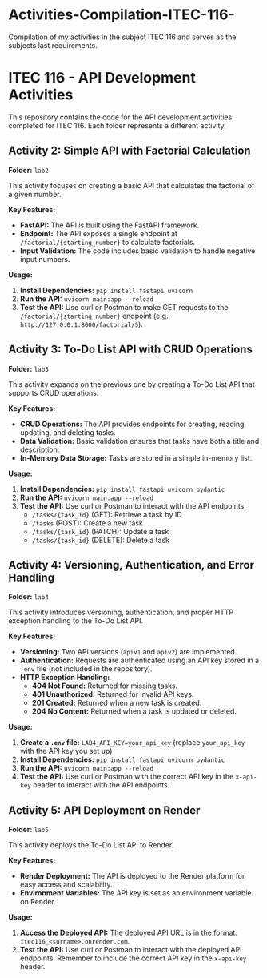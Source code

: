 # Activities-Compilation-ITEC-116-
Compilation of my activities in the subject ITEC 116 and serves as the subjects last requirements. 


# ITEC 116 - API Development Activities

This repository contains the code for the API development activities completed for ITEC 116. Each folder represents a different activity.

## Activity 2: Simple API with Factorial Calculation

**Folder:** `lab2`

This activity focuses on creating a basic API that calculates the factorial of a given number.

**Key Features:**

*   **FastAPI:** The API is built using the FastAPI framework.
*   **Endpoint:** The API exposes a single endpoint at `/factorial/{starting_number}` to calculate factorials.
*   **Input Validation:** The code includes basic validation to handle negative input numbers.

**Usage:**

1.  **Install Dependencies:** `pip install fastapi uvicorn`
2.  **Run the API:** `uvicorn main:app --reload`
3.  **Test the API:** Use curl or Postman to make GET requests to the `/factorial/{starting_number}` endpoint (e.g., `http://127.0.0.1:8000/factorial/5`).

## Activity 3: To-Do List API with CRUD Operations

**Folder:** `lab3`

This activity expands on the previous one by creating a To-Do List API that supports CRUD operations.

**Key Features:**

*   **CRUD Operations:** The API provides endpoints for creating, reading, updating, and deleting tasks.
*   **Data Validation:** Basic validation ensures that tasks have both a title and description.
*   **In-Memory Data Storage:** Tasks are stored in a simple in-memory list.

**Usage:**

1.  **Install Dependencies:** `pip install fastapi uvicorn pydantic`
2.  **Run the API:** `uvicorn main:app --reload`
3.  **Test the API:** Use curl or Postman to interact with the API endpoints:
    *   `/tasks/{task_id}` (GET): Retrieve a task by ID
    *   `/tasks` (POST): Create a new task
    *   `/tasks/{task_id}` (PATCH): Update a task
    *   `/tasks/{task_id}` (DELETE): Delete a task

## Activity 4: Versioning, Authentication, and Error Handling

**Folder:** `lab4`

This activity introduces versioning, authentication, and proper HTTP exception handling to the To-Do List API.

**Key Features:**

*   **Versioning:** Two API versions (`apiv1` and `apiv2`) are implemented.
*   **Authentication:** Requests are authenticated using an API key stored in a `.env` file (not included in the repository).
*   **HTTP Exception Handling:**
    *   **404 Not Found:** Returned for missing tasks.
    *   **401 Unauthorized:** Returned for invalid API keys.
    *   **201 Created:** Returned when a new task is created.
    *   **204 No Content:** Returned when a task is updated or deleted.

**Usage:**

1.  **Create a `.env` file:**  `LAB4_API_KEY=your_api_key` (replace `your_api_key` with the API key you set up)
2.  **Install Dependencies:** `pip install fastapi uvicorn pydantic`
3.  **Run the API:** `uvicorn main:app --reload`
4.  **Test the API:** Use curl or Postman with the correct API key in the `x-api-key` header to interact with the API endpoints.

## Activity 5: API Deployment on Render

**Folder:** `lab5`

This activity deploys the To-Do List API to Render.

**Key Features:**

*   **Render Deployment:** The API is deployed to the Render platform for easy access and scalability.
*   **Environment Variables:**  The API key is set as an environment variable on Render.

**Usage:**

1.  **Access the Deployed API:** The deployed API URL is in the format: `itec116_<surname>.onrender.com`.
2.  **Test the API:** Use curl or Postman to interact with the deployed API endpoints. Remember to include the correct API key in the `x-api-key` header.

